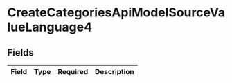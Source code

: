 # CreateCategoriesApiModelSourceValueLanguage4


## Fields

| Field       | Type        | Required    | Description |
| ----------- | ----------- | ----------- | ----------- |